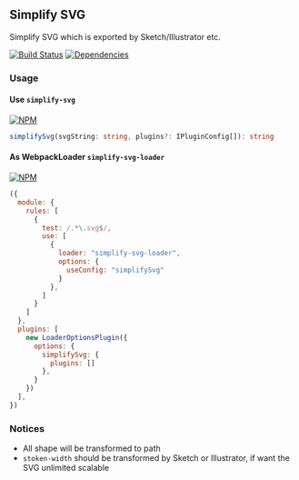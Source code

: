 ## Simplify SVG

Simplify SVG which is exported by Sketch/Illustrator etc.

[![Build Status](https://img.shields.io/travis/morlay/simplify-svg.svg)](https://travis-ci.org/morlay/simplify-svg)
[![Dependencies](https://img.shields.io/david/morlay/simplify-svg.svg)](https://david-dm.org/morlay/simplify-svg)

### Usage

#### Use `simplify-svg`

[![NPM](https://img.shields.io/npm/v/simplify-svg-loader.svg)](https://npmjs.org/package/simplify-svg-loader)


```ts
simplifySvg(svgString: string, plugins?: IPluginConfig[]): string
```

#### As WebpackLoader `simplify-svg-loader`

[![NPM](https://img.shields.io/npm/v/simplify-svg-loader.svg)](https://npmjs.org/package/simplify-svg-loader)


```js
({
  module: {
    rules: [
      {
        test: /.*\.svg$/,
        use: [
          {
            loader: "simplify-svg-loader",
            options: {
              useConfig: "simplifySvg"
            }
          },
        ]
      }
    ]
  },
  plugins: [
    new LoaderOptionsPlugin({
      options: {
        simplifySvg: {
          plugins: []
        }, 
      }
    })
  ],
})
```

### Notices

* All shape will be transformed to path
* `stoken-width` should be transformed by Sketch or Illustrator, if want the SVG unlimited scalable
